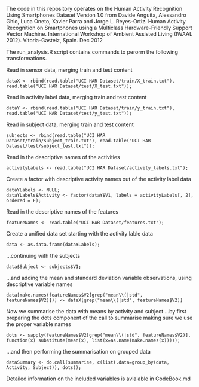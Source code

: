 The code in this repository operates on the Human Activity Recognition
Using Smartphones Dataset Version 1.0 from Davide Anguita, Alessandro
Ghio, Luca Oneto, Xavier Parra and Jorge L. Reyes-Ortiz. Human Activity
Recognition on Smartphones using a Multiclass Hardware-Friendly Support
Vector Machine. International Workshop of Ambient Assisted Living (IWAAL
2012). Vitoria-Gasteiz, Spain. Dec 2012

The run\_analysis.R script contains commands to perorm the following
transformations.

Read in sensor data, merging train and test content

    dataX <- rbind(read.table("UCI HAR Dataset/train/X_train.txt"), read.table("UCI HAR Dataset/test/X_test.txt"));

Read in activity label data, merging train and test content

    dataY <- rbind(read.table("UCI HAR Dataset/train/y_train.txt"), read.table("UCI HAR Dataset/test/y_test.txt"));

Read in subject data, merging train and test content

    subjects <- rbind(read.table("UCI HAR Dataset/train/subject_train.txt"), read.table("UCI HAR Dataset/test/subject_test.txt"));

Read in the descriptive names of the activities

    activityLabels <- read.table("UCI HAR Dataset/activity_labels.txt");

Create a factor with descriptive activity names out of the activity
label data

    dataYLabels <- NULL;
    dataYLabels$Activity <- factor(dataY$V1, labels = activityLabels[, 2], ordered = F);

Read in the descriptive names of the features

    featureNames <- read.table("UCI HAR Dataset/features.txt");

Create a unified data set starting with the activity lable data

    data <- as.data.frame(dataYLabels);

…continuing with the subjects

    data$Subject <- subjects$V1;

…and adding the mean and standard deviation variable observations, using
descriptive variable names

    data[make.names(featureNames$V2[grep("mean\\(|std", featureNames$V2)])] <- dataX[grep("mean\\(|std", featureNames$V2)]

Now we summarise the data with means by activity and subject …by first
preparing the dots component of the call to summarise making sure we use
the proper variable names

    dots <- sapply(featureNames$V2[grep("mean\\(|std", featureNames$V2)], function(x) substitute(mean(x), list(x=as.name(make.names(x)))));

…and then performing the summarisation on grouped data

    dataSummary <- do.call(summarise, c(list(.data=group_by(data, Activity, Subject)), dots));

Detailed information on the included variables is avialable in
CodeBook.md
